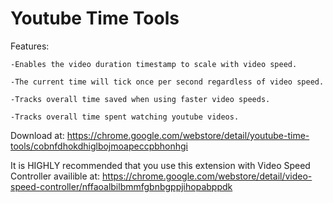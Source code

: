 # Youtube Time Tools 
Features: 

	-Enables the video duration timestamp to scale with video speed.

	-The current time will tick once per second regardless of video speed.

	-Tracks overall time saved when using faster video speeds.

	-Tracks overall time spent watching youtube videos.

Download at: https://chrome.google.com/webstore/detail/youtube-time-tools/cobnfdhokdhiglbojmoapeccpbhonhgi

It is HIGHLY recommended that you use this extension with Video Speed Controller availible at: https://chrome.google.com/webstore/detail/video-speed-controller/nffaoalbilbmmfgbnbgppjihopabppdk

